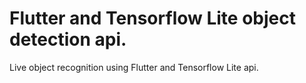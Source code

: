 # Flutter and Tensorflow Lite object detection api.

Live object recognition using Flutter and Tensorflow Lite api.